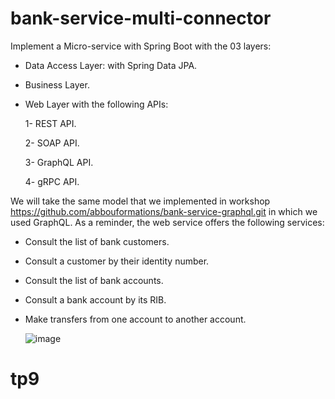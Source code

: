 # bank-service-multi-connector
Implement a Micro-service with Spring Boot with the 03 layers:
- Data Access Layer: with Spring Data JPA.
- Business Layer.
- Web Layer with the following APIs:
  
    1- REST API.
  
    2- SOAP API.
  
    3- GraphQL API.
  
    4- gRPC API.

We will take the same model that we implemented in workshop https://github.com/abbouformations/bank-service-graphql.git  in which we used GraphQL. As a reminder, the web service offers the following services:
- Consult the list of bank customers.
- Consult a customer by their identity number.
- Consult the list of bank accounts.
- Consult a bank account by its RIB.
- Make transfers from one account to another account.

  ![image](https://github.com/abbouformations/bank-service-graphql/assets/135717843/d65afbd0-4b65-4445-b01e-1e8fde02e123)

# tp9
